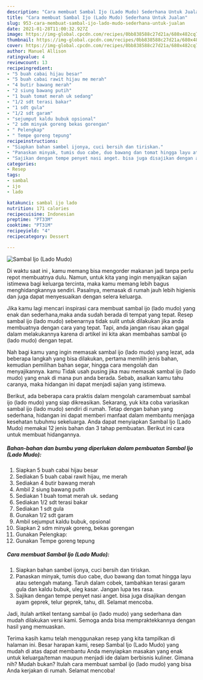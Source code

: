 ```yaml
---
description: "Cara membuat Sambal Ijo (Lado Mudo) Sederhana Untuk Jualan"
title: "Cara membuat Sambal Ijo (Lado Mudo) Sederhana Untuk Jualan"
slug: 953-cara-membuat-sambal-ijo-lado-mudo-sederhana-untuk-jualan
date: 2021-01-28T11:00:32.927Z
image: https://img-global.cpcdn.com/recipes/0bb838588c27d21a/680x482cq70/sambal-ijo-lado-mudo-foto-resep-utama.jpg
thumbnail: https://img-global.cpcdn.com/recipes/0bb838588c27d21a/680x482cq70/sambal-ijo-lado-mudo-foto-resep-utama.jpg
cover: https://img-global.cpcdn.com/recipes/0bb838588c27d21a/680x482cq70/sambal-ijo-lado-mudo-foto-resep-utama.jpg
author: Manuel Allison
ratingvalue: 4
reviewcount: 13
recipeingredient:
- "5 buah cabai hijau besar"
- "5 buah cabai rawit hijau me merah"
- "4 butir bawang merah"
- "2 siung bawang putih"
- "1 buah tomat merah uk sedang"
- "1/2 sdt terasi bakar"
- "1 sdt gula"
- "1/2 sdt garam"
- "sejumput kaldu bubuk opsional"
- "2 sdm minyak goreng bekas gorengan"
- " Pelengkap"
- " Tempe goreng tepung"
recipeinstructions:
- "Siapkan bahan sambel ijonya, cuci bersih dan tiriskan."
- "Panaskan minyak, tumis duo cabe, duo bawang dan tomat hingga layu atau setengah matang. Taruh dalam cobek, tambahkan terasi garam gula dan kaldu bubuk, uleg kasar. Jangan lupa tes rasa."
- "Sajikan dengan tempe penyet nasi anget. bisa juga disajikan dengan ayam geprek, telur geprek, tahu, dll. Selamat mencoba."
categories:
- Resep
tags:
- sambal
- ijo
- lado

katakunci: sambal ijo lado 
nutrition: 171 calories
recipecuisine: Indonesian
preptime: "PT33M"
cooktime: "PT31M"
recipeyield: "4"
recipecategory: Dessert

---
```



![Sambal Ijo (Lado Mudo)](https://img-global.cpcdn.com/recipes/0bb838588c27d21a/680x482cq70/sambal-ijo-lado-mudo-foto-resep-utama.jpg)

Di waktu  saat ini , kamu memang bisa mengorder makanan jadi tanpa perlu repot membuatnya dulu. Namun, untuk kita yang ingin menyajikan sajian istimewa bagi keluarga tercinta, maka kamu memang lebih bagus menghidangkannya sendiri. Pasalnya, memasak di rumah jauh lebih higienis dan juga dapat menyesuaikan dengan selera keluarga.

Jika kamu lagi mencari inspirasi cara membuat sambal ijo (lado mudo) yang enak dan sederhana,maka anda sudah berada di tempat yang tepat. Resep sambal ijo (lado mudo)  sebenarnya tidak sulit untuk dilakukan jika anda membuatnya dengan cara yang tepat. Tapi, anda jangan risau akan gagal dalam melakukannya 
karena di artikel ini kita akan membahas sambal ijo (lado mudo) dengan tepat.  



Nah bagi kamu yang ingin memasak sambal ijo (lado mudo) yang lezat, ada beberapa langkah yang bisa dilakukan, pertama memilih jenis bahan, kemudian pemilihan bahan segar, hingga cara mengolah dan menyajikannya. kamu Tidak usah pusing jika mau memasak sambal ijo (lado mudo) yang enak di mana pun anda berada. Sebab, asalkan kamu  tahu caranya, maka hidangan ini dapat menjadi sajian yang istimewa.

Berikut, ada beberapa cara praktis  dalam mengolah caramembuat sambal ijo (lado mudo) yang siap dikreasikan. Sekarang, yuk kita coba variasikan sambal ijo (lado mudo) sendiri di rumah. Tetap dengan bahan yang sederhana, hidangan ini dapat memberi manfaat dalam membantu menjaga kesehatan tubuhmu sekeluarga. Anda dapat menyiapkan Sambal Ijo (Lado Mudo) memakai 12 jenis bahan dan 3 tahap pembuatan. Berikut ini cara untuk membuat hidangannya.

<!--inarticleads1-->

##### Bahan-bahan dan bumbu yang diperlukan dalam pembuatan Sambal Ijo (Lado Mudo):

1. Siapkan 5 buah cabai hijau besar
1. Sediakan 5 buah cabai rawit hijau, me merah
1. Sediakan 4 butir bawang merah
1. Ambil 2 siung bawang putih
1. Sediakan 1 buah tomat merah uk. sedang
1. Sediakan 1/2 sdt terasi bakar
1. Sediakan 1 sdt gula
1. Gunakan 1/2 sdt garam
1. Ambil sejumput kaldu bubuk, opsional
1. Siapkan 2 sdm minyak goreng, bekas gorengan
1. Gunakan  Pelengkap:
1. Gunakan  Tempe goreng tepung




<!--inarticleads2-->

##### Cara membuat Sambal Ijo (Lado Mudo):

1. Siapkan bahan sambel ijonya, cuci bersih dan tiriskan.
1. Panaskan minyak, tumis duo cabe, duo bawang dan tomat hingga layu atau setengah matang. Taruh dalam cobek, tambahkan terasi garam gula dan kaldu bubuk, uleg kasar. Jangan lupa tes rasa.
1. Sajikan dengan tempe penyet nasi anget. bisa juga disajikan dengan ayam geprek, telur geprek, tahu, dll. Selamat mencoba.




Jadi, itulah artikel tentang  sambal ijo (lado mudo)  yang sederhana dan mudah dilakukan versi kami. Semoga anda bisa mempraktekkannya dengan hasil yang memuaskan. 

Terima kasih kamu telah menggunakan resep yang kita tampilkan di halaman ini. Besar harapan kami, resep  Sambal Ijo (Lado Mudo) yang mudah di atas dapat membantu Anda menyiapkan masakan yang enak untuk keluarga/teman maupun menjadi ide dalam berbisnis kuliner. Gimana nih? Mudah bukan? Itulah cara membuat sambal ijo (lado mudo) yang bisa Anda kerjakan di rumah. Selamat mencoba!

